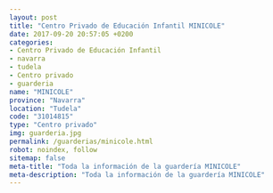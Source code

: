 ```yaml
---
layout: post
title: "Centro Privado de Educación Infantil MINICOLE"
date: 2017-09-20 20:57:05 +0200
categories:
- Centro Privado de Educación Infantil
- navarra
- tudela
- Centro privado
- guarderia
name: "MINICOLE"
province: "Navarra"
location: "Tudela"
code: "31014815"
type: "Centro privado"
img: guarderia.jpg
permalink: /guarderias/minicole.html
robot: noindex, follow
sitemap: false
meta-title: "Toda la información de la guardería MINICOLE"
meta-description: "Toda la información de la guardería MINICOLE"
---
```

